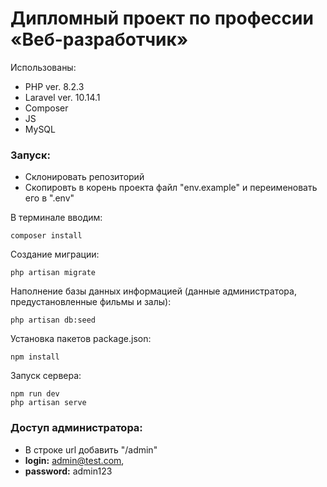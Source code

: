 # Дипломный проект по профессии «Веб-разработчик»

Использованы:

* PHP ver. 8.2.3
* Laravel ver. 10.14.1
* Composer 
* JS 
* MySQL

### Запуск:

* Склонировать репозиторий
* Скопировть в корень проекта файл "env.example" и переименовать его в ".env"

В терминале вводим:

``` 
composer install 
```

Создание миграции:

```
php artisan migrate
```

Наполнение базы данных информацией (данные администратора, предустановленные фильмы и залы):

```
php artisan db:seed
```

Установка пакетов package.json:

```
npm install
```

Запуск сервера:

```
npm run dev
php artisan serve
```
### Доступ администратора:

* В строке url добавить "/admin"
* **login:** admin@test.com,
* **password:** admin123